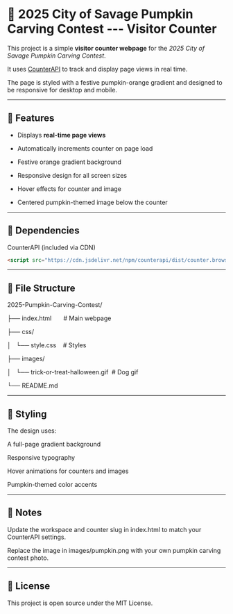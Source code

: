 # 🎃 2025 City of Savage Pumpkin Carving Contest --- Visitor Counter

This project is a simple **visitor counter webpage** for the *2025 City of Savage Pumpkin Carving Contest*.  

It uses [CounterAPI](https://counterapi.dev/) to track and display page views in real time.

The page is styled with a festive pumpkin-orange gradient and designed to be responsive for desktop and mobile.

---

## 🚀 Features

- Displays **real-time page views**

- Automatically increments counter on page load

- Festive orange gradient background

- Responsive design for all screen sizes

- Hover effects for counter and image

- Centered pumpkin-themed image below the counter

---

## 🔧 Dependencies

CounterAPI (included via CDN)
```html
<script src="https://cdn.jsdelivr.net/npm/counterapi/dist/counter.browser.min.js"></script>
```
---

## 📝 File Structure

2025-Pumpkin-Carving-Contest/

├── index.html       # Main webpage

├── css/

│   └── style.css    # Styles

├── images/

│   └── trick-or-treat-halloween.gif  # Dog gif

└── README.md

---

## 🎨 Styling

The design uses:

A full-page gradient background

Responsive typography

Hover animations for counters and images

Pumpkin-themed color accents


---

## 📌 Notes

Update the workspace and counter slug in index.html to match your CounterAPI settings.

Replace the image in images/pumpkin.png with your own pumpkin carving contest photo.

---

## 📜 License

This project is open source under the MIT License.
